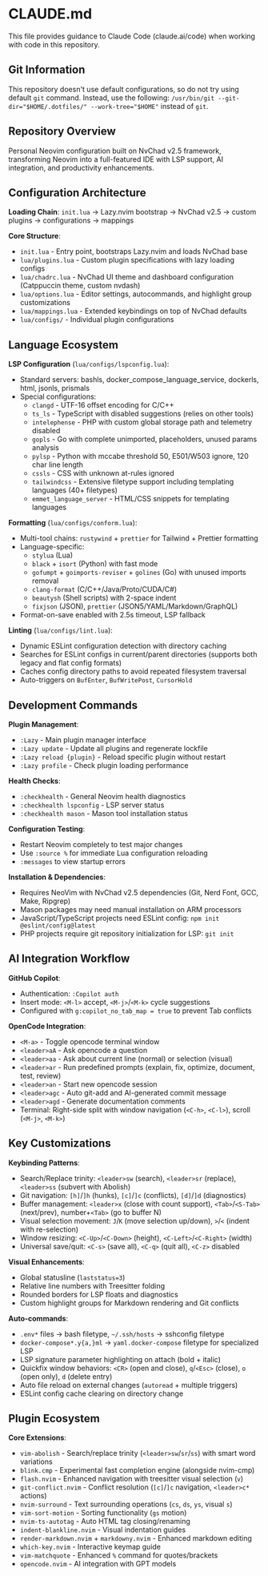# CLAUDE.md

This file provides guidance to Claude Code (claude.ai/code) when working with code in this repository.

## Git Information

This repository doesn't use default configurations, so do not try using default `git` command. Instead,
use the following: `/usr/bin/git --git-dir="$HOME/.dotfiles/" --work-tree="$HOME"` instead of `git`.

## Repository Overview

Personal Neovim configuration built on NvChad v2.5 framework, transforming Neovim into a full-featured IDE with LSP support, AI integration, and productivity enhancements.

## Configuration Architecture

**Loading Chain**: `init.lua` → Lazy.nvim bootstrap → NvChad v2.5 → custom plugins → configurations → mappings

**Core Structure**:

- `init.lua` - Entry point, bootstraps Lazy.nvim and loads NvChad base
- `lua/plugins.lua` - Custom plugin specifications with lazy loading configs
- `lua/chadrc.lua` - NvChad UI theme and dashboard configuration (Catppuccin theme, custom nvdash)
- `lua/options.lua` - Editor settings, autocommands, and highlight group customizations
- `lua/mappings.lua` - Extended keybindings on top of NvChad defaults
- `lua/configs/` - Individual plugin configurations

## Language Ecosystem

**LSP Configuration** (`lua/configs/lspconfig.lua`):

- Standard servers: bashls, docker_compose_language_service, dockerls, html, jsonls, prismals
- Special configurations:
  - `clangd` - UTF-16 offset encoding for C/C++
  - `ts_ls` - TypeScript with disabled suggestions (relies on other tools)
  - `intelephense` - PHP with custom global storage path and telemetry disabled
  - `gopls` - Go with complete unimported, placeholders, unused params analysis
  - `pylsp` - Python with mccabe threshold 50, E501/W503 ignore, 120 char line length
  - `cssls` - CSS with unknown at-rules ignored
  - `tailwindcss` - Extensive filetype support including templating languages (40+ filetypes)
  - `emmet_language_server` - HTML/CSS snippets for templating languages

**Formatting** (`lua/configs/conform.lua`):

- Multi-tool chains: `rustywind` + `prettier` for Tailwind + Prettier formatting
- Language-specific:
  - `stylua` (Lua)
  - `black` + `isort` (Python) with fast mode
  - `gofumpt` + `goimports-reviser` + `golines` (Go) with unused imports removal
  - `clang-format` (C/C++/Java/Proto/CUDA/C#)
  - `beautysh` (Shell scripts) with 2-space indent
  - `fixjson` (JSON), `prettier` (JSON5/YAML/Markdown/GraphQL)
- Format-on-save enabled with 2.5s timeout, LSP fallback

**Linting** (`lua/configs/lint.lua`):

- Dynamic ESLint configuration detection with directory caching
- Searches for ESLint configs in current/parent directories (supports both legacy and flat config formats)
- Caches config directory paths to avoid repeated filesystem traversal
- Auto-triggers on `BufEnter`, `BufWritePost`, `CursorHold`

## Development Commands

**Plugin Management**:

- `:Lazy` - Main plugin manager interface
- `:Lazy update` - Update all plugins and regenerate lockfile
- `:Lazy reload {plugin}` - Reload specific plugin without restart
- `:Lazy profile` - Check plugin loading performance

**Health Checks**:

- `:checkhealth` - General Neovim health diagnostics
- `:checkhealth lspconfig` - LSP server status
- `:checkhealth mason` - Mason tool installation status

**Configuration Testing**:

- Restart Neovim completely to test major changes
- Use `:source %` for immediate Lua configuration reloading
- `:messages` to view startup errors

**Installation & Dependencies**:

- Requires NeoVim with NvChad v2.5 dependencies (Git, Nerd Font, GCC, Make, Ripgrep)
- Mason packages may need manual installation on ARM processors
- JavaScript/TypeScript projects need ESLint config: `npm init @eslint/config@latest`
- PHP projects require git repository initialization for LSP: `git init`

## AI Integration Workflow

**GitHub Copilot**:

- Authentication: `:Copilot auth`
- Insert mode: `<M-l>` accept, `<M-j>`/`<M-k>` cycle suggestions
- Configured with `g:copilot_no_tab_map = true` to prevent Tab conflicts

**OpenCode Integration**:

- `<M-a>` - Toggle opencode terminal window
- `<leader>aA` - Ask opencode a question
- `<leader>aa` - Ask about current line (normal) or selection (visual)
- `<leader>ar` - Run predefined prompts (explain, fix, optimize, document, test, review)
- `<leader>an` - Start new opencode session
- `<leader>agc` - Auto git-add and AI-generated commit message
- `<leader>agd` - Generate documentation comments
- Terminal: Right-side split with window navigation (`<C-h>`, `<C-l>`), scroll (`<M-j>`, `<M-k>`)

## Key Customizations

**Keybinding Patterns**:

- Search/Replace trinity: `<leader>sw` (search), `<leader>sr` (replace), `<leader>ss` (subvert with Abolish)
- Git navigation: `[h]`/`]h` (hunks), `[c]`/`]c` (conflicts), `[d]`/`]d` (diagnostics)
- Buffer management: `<leader>x` (close with count support), `<Tab>`/`<S-Tab>` (next/prev), number+`<Tab>` (go to buffer N)
- Visual selection movement: `J`/`K` (move selection up/down), `>`/`<` (indent with re-selection)
- Window resizing: `<C-Up>`/`<C-Down>` (height), `<C-Left>`/`<C-Right>` (width)
- Universal save/quit: `<C-s>` (save all), `<C-q>` (quit all), `<C-z>` disabled

**Visual Enhancements**:

- Global statusline (`laststatus=3`)
- Relative line numbers with Treesitter folding
- Rounded borders for LSP floats and diagnostics
- Custom highlight groups for Markdown rendering and Git conflicts

**Auto-commands**:

- `.env*` files → bash filetype, `~/.ssh/hosts` → sshconfig filetype
- `docker-compose*.y{a,}ml` → `yaml.docker-compose` filetype for specialized LSP
- LSP signature parameter highlighting on attach (bold + italic)
- Quickfix window behaviors: `<CR>` (open and close), `q`/`<Esc>` (close), `o` (open only), `d` (delete entry)
- Auto file reload on external changes (`autoread` + multiple triggers)
- ESLint config cache clearing on directory change

## Plugin Ecosystem

**Core Extensions**:

- `vim-abolish` - Search/replace trinity (`<leader>sw`/`sr`/`ss`) with smart word variations
- `blink.cmp` - Experimental fast completion engine (alongside nvim-cmp)
- `flash.nvim` - Enhanced navigation with treesitter visual selection (`v`)
- `git-conflict.nvim` - Conflict resolution (`[c]`/`]c` navigation, `<leader>c*` actions)
- `nvim-surround` - Text surrounding operations (`cs`, `ds`, `ys`, visual `s`)
- `vim-sort-motion` - Sorting functionality (`gs` motion)
- `nvim-ts-autotag` - Auto HTML tag closing/renaming
- `indent-blankline.nvim` - Visual indentation guides
- `render-markdown.nvim` + `markdowny.nvim` - Enhanced markdown editing
- `which-key.nvim` - Interactive keymap guide
- `vim-matchquote` - Enhanced `%` command for quotes/brackets
- `opencode.nvim` - AI integration with GPT models
